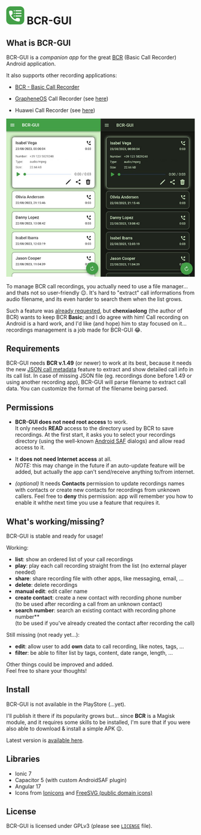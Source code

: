 # <img src="src/assets/icons/icon-rounded.svg" height="48px"> BCR-GUI

## What is BCR-GUI

BCR-GUI is a _companion app_ for the great [BCR](https://github.com/chenxiaolong/BCR) (Basic Call Recorder) Android application.

It also supports other recording applications:

- [BCR - Basic Call Recorder](https://github.com/chenxiaolong/BCR)

- [GrapheneOS](https://grapheneos.org/) Call Recorder (see [here](https://github.com/nicorac/bcr-gui/issues/30))

- Huawei Call Recorder (see [here](https://github.com/nicorac/bcr-gui/issues/44))

<img src="docs/images/screenshot-main.jpg?nocache=1">

To manage BCR call recordings, you actually need to use a file manager... and thats not so user-friendly 😉.
It's hard to "extract" call informations from audio filename, and its even harder to search them when the list grows.

Such a feature was [already requested](https://github.com/chenxiaolong/BCR/issues/135#issuecomment-1642889831), but **chenxiaolong** (the author of BCR) wants to keep BCR **Basic**; and I do agree with him! Call recording on Android is a hard work, and I'd like (and hope) him to stay focused on it... recordings management is a job made for BCR-GUI 😂.

## Requirements

BCR-GUI needs **BCR v.1.49** (or newer) to work at its best, because it needs the new [JSON call metadata](https://github.com/chenxiaolong/BCR/issues/380) feature to extract and show detailed call info in its call list. In case of missing JSON file (eg. recordings done before 1.49 or using another recording app), BCR-GUI will parse filename to extract call data. You can customize the format of the filename being parsed.

## Permissions

- **BCR-GUI does not need root access** to work. \
  It only needs **READ** access to the directory used by BCR to save recordings. At the first start, it asks you to select your recordings directory (using the well-known [Android SAF](https://developer.android.com/training/data-storage/shared/documents-files) dialogs) and allow read access to it.

- It **does not need Internet access** at all. \
  _NOTE:_ this may change in the future if an auto-update feature will be added, but actually the app can't send/receive anything to/from internet.

- _(optional)_ It needs **Contacts** permission to update recordings names with contacts or create new contacts for recordings from unknown callers. Feel free to **deny** this permission: app will remember you how to enable it whthe next time you use a feature that requires it.

## What's working/missing?

BCR-GUI is stable and ready for usage!

Working:

- **list**: show an ordered list of your call recordings
- **play**: play each call recording straight from the list (no external player needed)
- **share**: share recording file with other apps, like messaging, email, ...
- **delete**: delete recordings
- **manual edit**: edit caller name
- **create contact**: create a new contact with recording phone number \
  (to be used after recording a call from an unknown contact)
- **search number**: search an existing contact with recording phone number** \
  (to be used if you've already created the contact after recording the call)

Still missing (not ready yet...):

- **edit**: allow user to add **own** data to call recording, like notes, tags, ...
- **filter**: be able to filter list by tags, content, date range, length, ...

Other things could be improved and added. \
Feel free to share your thoughts!

## Install

BCR-GUI is not available in the PlayStore (...yet).

I'll publish it there if its popularity grows but... since **BCR** is a Magisk module, and it requires some skills to be installed, I'm sure that if you were also able to download & install a simple APK 😉.

Latest version is [available here](https://github.com/nicorac/bcr-gui/releases/).

## Libraries

- Ionic 7
- Capacitor 5 (with custom AndroidSAF plugin)
- Angular 17
- Icons from [Ionicons](https://ionic.io/ionicons/v4) and [FreeSVG (public domain icons)](https://freesvg.org/1547046949)

## License

BCR-GUI is licensed under GPLv3 (please see [`LICENSE`](./LICENSE) file).
